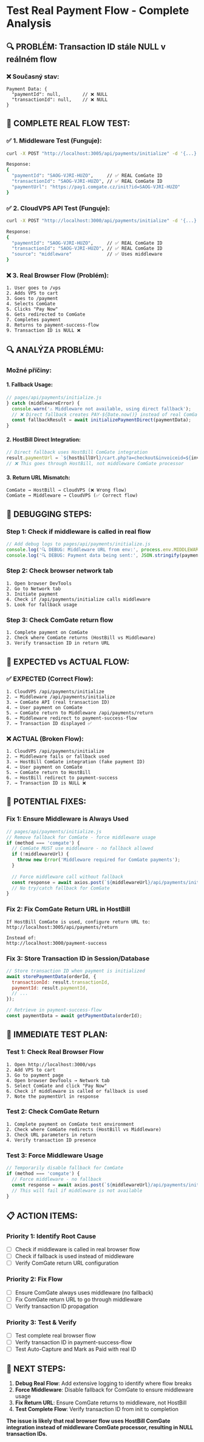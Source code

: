 # Test Real Payment Flow - Complete Analysis

## 🔍 **PROBLÉM: Transaction ID stále NULL v reálném flow**

### **❌ Současný stav:**
```
Payment Data: {
  "paymentId": null,        // ❌ NULL
  "transactionId": null,    // ❌ NULL
}
```

## 🧪 **COMPLETE REAL FLOW TEST:**

### **✅ 1. Middleware Test (Funguje):**
```bash
curl -X POST "http://localhost:3005/api/payments/initialize" -d '{...}'

Response:
{
  "paymentId": "SAOG-VJRI-HUZO",     // ✅ REAL ComGate ID
  "transactionId": "SAOG-VJRI-HUZO", // ✅ REAL ComGate ID
  "paymentUrl": "https://pay1.comgate.cz/init?id=SAOG-VJRI-HUZO"
}
```

### **✅ 2. CloudVPS API Test (Funguje):**
```bash
curl -X POST "http://localhost:3000/api/payments/initialize" -d '{...}'

Response:
{
  "paymentId": "SAOG-VJRI-HUZO",     // ✅ REAL ComGate ID
  "transactionId": "SAOG-VJRI-HUZO", // ✅ REAL ComGate ID
  "source": "middleware"             // ✅ Uses middleware
}
```

### **❌ 3. Real Browser Flow (Problém):**
```
1. User goes to /vps
2. Adds VPS to cart
3. Goes to /payment
4. Selects ComGate
5. Clicks "Pay Now"
6. Gets redirected to ComGate
7. Completes payment
8. Returns to payment-success-flow
9. Transaction ID is NULL ❌
```

## 🔍 **ANALÝZA PROBLÉMU:**

### **Možné příčiny:**

#### **1. Fallback Usage:**
```javascript
// pages/api/payments/initialize.js
} catch (middlewareError) {
  console.warn('⚠️ Middleware not available, using direct fallback');
  // ❌ Direct fallback creates PAY-${Date.now()} instead of real ComGate ID
  const fallbackResult = await initializePaymentDirect(paymentData);
}
```

#### **2. HostBill Direct Integration:**
```javascript
// Direct fallback uses HostBill ComGate integration
result.paymentUrl = `${hostbillUrl}/cart.php?a=checkout&invoiceid=${invoiceId}&paymentmethod=comgate&return=${returnUrl}`;
// ❌ This goes through HostBill, not middleware ComGate processor
```

#### **3. Return URL Mismatch:**
```
ComGate → HostBill → CloudVPS (❌ Wrong flow)
ComGate → Middleware → CloudVPS (✅ Correct flow)
```

## 🔧 **DEBUGGING STEPS:**

### **Step 1: Check if middleware is called in real flow**
```javascript
// Add debug logs to pages/api/payments/initialize.js
console.log('🔍 DEBUG: Middleware URL from env:', process.env.MIDDLEWARE_URL);
console.log('🔍 DEBUG: Payment data being sent:', JSON.stringify(paymentData, null, 2));
```

### **Step 2: Check browser network tab**
```
1. Open browser DevTools
2. Go to Network tab
3. Initiate payment
4. Check if /api/payments/initialize calls middleware
5. Look for fallback usage
```

### **Step 3: Check ComGate return flow**
```
1. Complete payment on ComGate
2. Check where ComGate returns (HostBill vs Middleware)
3. Verify transaction ID in return URL
```

## 🎯 **EXPECTED vs ACTUAL FLOW:**

### **✅ EXPECTED (Correct Flow):**
```
1. CloudVPS /api/payments/initialize
2. → Middleware /api/payments/initialize
3. → ComGate API (real transaction ID)
4. → User payment on ComGate
5. → ComGate return to Middleware /api/payments/return
6. → Middleware redirect to payment-success-flow
7. → Transaction ID displayed ✅
```

### **❌ ACTUAL (Broken Flow):**
```
1. CloudVPS /api/payments/initialize
2. → Middleware fails or fallback used
3. → HostBill ComGate integration (fake payment ID)
4. → User payment on ComGate
5. → ComGate return to HostBill
6. → HostBill redirect to payment-success
7. → Transaction ID is NULL ❌
```

## 🔧 **POTENTIAL FIXES:**

### **Fix 1: Ensure Middleware is Always Used**
```javascript
// pages/api/payments/initialize.js
// Remove fallback for ComGate - force middleware usage
if (method === 'comgate') {
  // ComGate MUST use middleware - no fallback allowed
  if (!middlewareUrl) {
    throw new Error('Middleware required for ComGate payments');
  }
  
  // Force middleware call without fallback
  const response = await axios.post(`${middlewareUrl}/api/payments/initialize`, paymentData);
  // No try/catch fallback for ComGate
}
```

### **Fix 2: Fix ComGate Return URL in HostBill**
```
If HostBill ComGate is used, configure return URL to:
http://localhost:3005/api/payments/return

Instead of:
http://localhost:3000/payment-success
```

### **Fix 3: Store Transaction ID in Session/Database**
```javascript
// Store transaction ID when payment is initialized
await storePaymentData(orderId, {
  transactionId: result.transactionId,
  paymentId: result.paymentId,
  // ...
});

// Retrieve in payment-success-flow
const paymentData = await getPaymentData(orderId);
```

## 🧪 **IMMEDIATE TEST PLAN:**

### **Test 1: Check Real Browser Flow**
```
1. Open http://localhost:3000/vps
2. Add VPS to cart
3. Go to payment page
4. Open browser DevTools → Network tab
5. Select ComGate and click "Pay Now"
6. Check if middleware is called or fallback is used
7. Note the paymentUrl in response
```

### **Test 2: Check ComGate Return**
```
1. Complete payment on ComGate test environment
2. Check where ComGate redirects (HostBill vs Middleware)
3. Check URL parameters in return
4. Verify transaction ID presence
```

### **Test 3: Force Middleware Usage**
```javascript
// Temporarily disable fallback for ComGate
if (method === 'comgate') {
  // Force middleware - no fallback
  const response = await axios.post(`${middlewareUrl}/api/payments/initialize`, paymentData);
  // This will fail if middleware is not available
}
```

## 📋 **ACTION ITEMS:**

### **Priority 1: Identify Root Cause**
- [ ] Check if middleware is called in real browser flow
- [ ] Check if fallback is used instead of middleware
- [ ] Verify ComGate return URL configuration

### **Priority 2: Fix Flow**
- [ ] Ensure ComGate always uses middleware (no fallback)
- [ ] Fix ComGate return URL to go through middleware
- [ ] Verify transaction ID propagation

### **Priority 3: Test & Verify**
- [ ] Test complete real browser flow
- [ ] Verify transaction ID in payment-success-flow
- [ ] Test Auto-Capture and Mark as Paid with real ID

## 🎯 **NEXT STEPS:**

1. **Debug Real Flow**: Add extensive logging to identify where flow breaks
2. **Force Middleware**: Disable fallback for ComGate to ensure middleware usage
3. **Fix Return URL**: Ensure ComGate returns to middleware, not HostBill
4. **Test Complete Flow**: Verify transaction ID from init to completion

**The issue is likely that real browser flow uses HostBill ComGate integration instead of middleware ComGate processor, resulting in NULL transaction IDs.**
